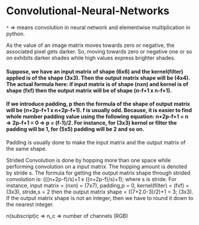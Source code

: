 # Convolutional-Neural-Networks
`*` => means convolution in neural network and elementwise multiplication in python.

As the value of an image matrix moves towards zero or negative, the associated pixel gets darker. So, moving towards zero or negative one or so on exhibits darker shades while high values express brighter shades.

#### Suppose, we have an input matrix of shape (6x6) and the kernel(filter) applied is of the shape (3x3). Then the output matrix shape will be (4x4). The actual formula here: if input matrix is of shape (nxn) and kernel is of shape (fxf) then the output matrix will be of shape (n-f+1 x n-f+1).

#### If we introduce padding, p then the formula of the shape of output matrix will be (n+2p-f+1 x n+2p-f+1). f is usually odd. Because, it is easier to find whole number padding value using the following equation: n+2p-f+1 = n => 2p-f+1 = 0 => p = (f-1)/2. For instance, for (3x3) kernel or filter the padding will be 1, for (5x5) padding will be 2 and so on.

Padding is usually done to make the input matrix and the output matrix of the same shape.

Strided Convolution is done by hopping more than one space while performing convolution on a input matrix. The hopping amount is denoted by stride s. The formula for getting the output matrix shape through strided convolution is: (((n+2p-f)/s)+1 x ((n+2p-f)/s)+1); where s is stride. For instance, input matrix = (nxn) = (7x7), padding,p = 0, kernel(filter) = (fxf) = (3x3), stride,s = 2 then the output matrix shape = ((7+2.0-3)/2)+1 = 3; (3x3). If the output matrix shape is not an integer, then we have to round it down to the nearest integer.

n(subscript)c => n_c => number of channels (RGB)







































